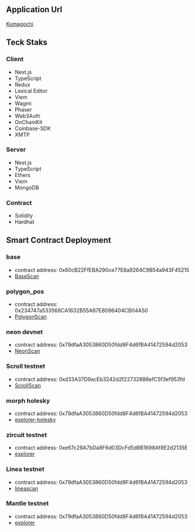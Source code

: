 ## Application Url

[Kumagochi](https://kumagochi-client.vercel.app)

## Teck Staks

### Client
- Next.js
- TypeScript
- Redux
- Lexical Editor
- Viem
- Wagmi
- Phaser
- Web3Auth
- OnChainKit
- Coinbase-SDK
- XMTP

### Server
- Nest.js
- TypeScript
- Ethers
- Viem
- MongoDB

### Contract
- Solidity
- Hardhat
  
## Smart Contract Deployment

### base

- contract address: 0x60cB22FfEBA290ce77E8a9264C9B54a943F45215
- [BaseScan](https://basescan.org/address/0x60cB22FfEBA290ce77E8a9264C9B54a943F45215)

### polygon_pos

- contract address: 0x234747a533568CA1632B55A67E8096404CB04A50
- [PolygonScan](https://polygonscan.com/address/0x234747a533568CA1632B55A67E8096404CB04A50)

### neon devnet

- contract address: 0x79dfaA3053860D50fdd8F4d6fBA41472594d2053
- [NeonScan](https://devnet.neonscan.org/address/0x79dfaa3053860d50fdd8f4d6fba41472594d2053)

### Scroll testnet

- contract address: 0xd33A37D9acEb3242d2f227328B6efC5f3ef953fd
- [ScrollScan](https://sepolia.scrollscan.com/address/0xd33A37D9acEb3242d2f227328B6efC5f3ef953fd)

### morph holesky

- contract address: 0x79dfaA3053860D50fdd8F4d6fBA41472594d2053
- [explorer-holesky](https://explorer-holesky.morphl2.io/address/0x79dfaA3053860D50fdd8F4d6fBA41472594d2053)

### zircuit testnet

- contract address: 0xe67c28A7bDa8F6d03DcFd5d8B1698Af8E2d2135E
- [explorer](https://explorer.testnet.zircuit.com/address/0xe67c28A7bDa8F6d03DcFd5d8B1698Af8E2d2135E)

### Linea testnet

- contract address: 0x79dfaA3053860D50fdd8F4d6fBA41472594d2053
- [lineascan](https://sepolia.lineascan.build/address/0x79dfaA3053860D50fdd8F4d6fBA41472594d2053)

### Mantle testnet

- contract address: 0x79dfaA3053860D50fdd8F4d6fBA41472594d2053
- [explorer](https://explorer.sepolia.mantle.xyz/address/0x79dfaA3053860D50fdd8F4d6fBA41472594d2053)
